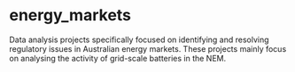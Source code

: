 # energy_markets
Data analysis projects specifically focused on identifying and resolving regulatory issues in Australian energy markets. These projects mainly focus on analysing the activity of grid-scale batteries in the NEM.
